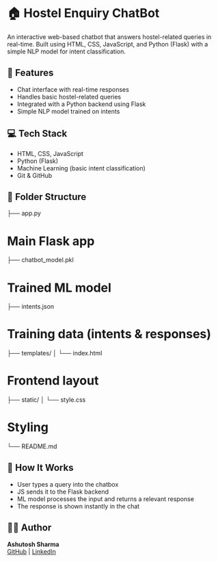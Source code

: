 # 🏠 Hostel Enquiry ChatBot

An interactive web-based chatbot that answers hostel-related queries in real-time. Built using HTML, CSS, JavaScript, and Python (Flask) with a simple NLP model for intent classification.

## 🚀 Features
- Chat interface with real-time responses
- Handles basic hostel-related queries
- Integrated with a Python backend using Flask
- Simple NLP model trained on intents

## 💻 Tech Stack
- HTML, CSS, JavaScript
- Python (Flask)
- Machine Learning (basic intent classification)
- Git & GitHub

## 📁 Folder Structure
├── app.py 
# Main Flask app 
├── chatbot_model.pkl 
# Trained ML model 
├── intents.json 
# Training data (intents & responses) 
├── templates/ 
│ └── index.html 
# Frontend layout 
├── static/ 
│ └── style.css 
# Styling 
└── README.md

## 🧠 How It Works
- User types a query into the chatbox
- JS sends it to the Flask backend
- ML model processes the input and returns a relevant response
- The response is shown instantly in the chat


## 🧑‍💻 Author
**Ashutosh Sharma**  
[GitHub](https://github.com/AshutoshSharma-pixel) | [LinkedIn](https://www.linkedin.com/in/ashutosh-sharma-79557728a/)
